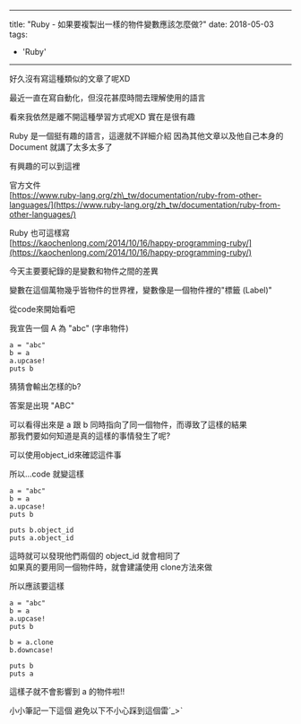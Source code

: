 
---
title: "Ruby - 如果要複製出一樣的物件變數應該怎麼做?"
date: 2018-05-03
tags: 
  - 'Ruby'
---

好久沒有寫這種類似的文章了呢XD

最近一直在寫自動化，但沒花甚麼時間去理解使用的語言

看來我依然是離不開這種學習方式呢XD 實在是很有趣

Ruby 是一個挺有趣的語言，這邊就不詳細介紹 因為其他文章以及他自己本身的 Document 就講了太多太多了

有興趣的可以到這裡

官方文件  
[https://www.ruby-lang.org/zh\_tw/documentation/ruby-from-other-languages/](https://www.ruby-lang.org/zh_tw/documentation/ruby-from-other-languages/)

Ruby 也可這樣寫  
[https://kaochenlong.com/2014/10/16/happy-programming-ruby/](https://kaochenlong.com/2014/10/16/happy-programming-ruby/)

今天主要要紀錄的是變數和物件之間的差異

變數在這個萬物幾乎皆物件的世界裡，變數像是一個物件裡的"標籤 (Label)" 

從code來開始看吧

我宣告一個 A 為 "abc" (字串物件)

    a = "abc"
    b = a
    a.upcase!
    puts b

猜猜會輸出怎樣的b?

答案是出現 "ABC"

可以看得出來是 a 跟 b 同時指向了同一個物件，而導致了這樣的結果  
那我們要如何知道是真的這樣的事情發生了呢?

可以使用object\_id來確認這件事

所以...code 就變這樣

    a = "abc"
    b = a
    a.upcase!
    puts b
    
    puts b.object_id
    puts a.object_id

這時就可以發現他們兩個的 object\_id 就會相同了  
如果真的要用同一個物件時，就會建議使用 clone方法來做

所以應該要這樣

    a = "abc"
    b = a
    a.upcase!
    puts b
    
    b = a.clone
    b.downcase!
    
    puts b
    puts a

這樣子就不會影響到 a 的物件啦!!

小小筆記一下這個 避免以下不小心踩到這個雷ˊ\_>ˋ